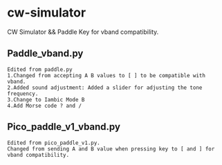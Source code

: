 # cw-simulator
CW Simulator && Paddle Key for vband compatibility.

## Paddle_vband.py 
    Edited from paddle.py
    1.Changed from accepting A B values ​​to [ ] to be compatible with vband.
    2.Added sound adjustment: Added a slider for adjusting the tone frequency.
    3.Change to Iambic Mode B
    4.Add Morse code ? and /
## Pico_paddle_v1_vband.py   
    Edited from pico_paddle_v1.py. 
    Changed from sending A and B value when pressing key to [ and ] for vband compatibility.
